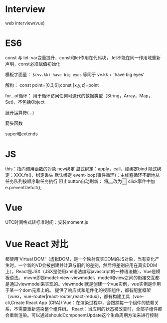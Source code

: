 # Interview
  web interview(vue)

# ES6
  const 与 let:
    var变量提升，const和let作用在代码块，
    let不能在同一作用域重新声明，const必须赋值初始化

  模板字面量：
    `$(vv.kk) have big eyes` 等同于  vv.kk + 'have big eyes'

  解构：
    const point=[0,3,6];const [x,y,z]=point

  for...of循环：
    用于循环访问任何可迭代的数据类型（String，Array，Map，Set)，不包括Object

  展开运算符(...)

  箭头函数

  super和extends

# JS
  this：指向调用函数的对象
    new绑定
    显式绑定：apply，call，硬绑定bind
    隐式绑定：XXX.fn()，绑定丢失
    默认绑定 
  event-loop(事件循环)：主线程循环不断地从任务队列按顺序取任务执行
  阻止button自动刷新：
    将<button></button>改为<input type="button">
    click事件中加 e.preventDefult();

# Vue
  UTC时间格式转标准时间：安装moment.js
  
# Vue React 对比
  都使用'Virtual DOM'（虚拟DOM，是一个映射真实DOM的JS对象，当有变化产生时，一个新的VD会被创建并计算与旧的的差别，然后将差别应用在真实DOM上），React是JSX（JSX是使用xml语法编写javascript的一种语法糖），Vue是模板语法。
  mvvm即是model-view-viewmodel，model和view之间的衔接交互都是通过viewmodel来实现的。viewmodel就是创建一个vue实例，vue实例是作用于某一个dom元素上的。
  提供了响应式和组件化的视图组件，都有配套框架（vuex，vue-router|react-router,react-redux），都有构建工具（vue-cli,Create React App (CRA))
  Vue：在渲染过程中，会跟踪每一个组件的依赖关系，不需要重新渲染整个组件树。
  React：当应用的状态被改变时，全部子组件都会重新渲染。可以通过shouldComponentUpdate这个生命周期方法来进行控制
